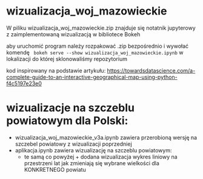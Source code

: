 # wizualizacja_woj_mazowieckie

W piliku wizualizacja_woj_mazowieckie.zip znajduje się notatnik jupyterowy z zaimplementowaną wizualizacją w bibliotece Bokeh

aby uruchomić program należy rozpakować .zip bezpośrednio i wywołać komendę 
` bokeh serve --show wizualizacja_woj_mazowieckie.ipynb` 
w lokalizacji do której sklonowaliśmy repozytorium


kod inspirowany na podstawie artykułu: https://towardsdatascience.com/a-complete-guide-to-an-interactive-geographical-map-using-python-f4c5197e23e0


# wizualizacje na szczeblu powiatowym dla Polski:

- wizualizacja_woj_mazowieckie_v3a.ipynb zawiera przerobioną wersję na szczebel powiatowy z wizualizacji poprzedniej
- aplikacja.ipynb zawiera wizualizację na szczeblu powiatowym:
    * te samą co powyżej + dodana wizualizacja wykres liniowy na przestrzeni lat jak zmieniają się wybrane wielkości dla KONKRETNEGO powiatu
